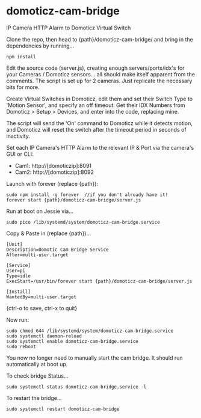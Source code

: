 # domoticz-cam-bridge
IP Camera HTTP Alarm to Domoticz Virtual Switch

Clone the repo, then head to {path}/domoticz-cam-bridge/ and bring in the dependencies by running...

```
npm install
```

Edit the source code (server.js), creating enough servers/ports/idx's for your Cameras / Domoticz sensors... all should make itself apparent from the comments. The script is set up for 2 cameras. Just replicate the necessary bits for more.

Create Virtual Switches in Domoticz, edit them and set their Switch Type to 'Motion Sensor', and specify an off timeout. Get their IDX Numbers from Domoticz > Setup > Devices, and enter into the code, replacing mine. 

The script will send the 'On' command to Domoticz while it detects motion, and Domoticz will reset the switch after the timeout period in seconds of inactivity.

Set each IP Camera's HTTP Alarm to the relevant IP & Port via the camera's GUI or CLI:

- Cam1: http://[domoticzip]:8091
- Cam2: http://[domoticzip]:8092

Launch with forever (replace {path}):

```
sudo npm install -g forever  //if you don't already have it!
forever start {path}/domoticz-cam-bridge/server.js
```

Run at boot on Jessie via...

```
sudo pico /lib/systemd/system/domoticz-cam-bridge.service
```

Copy & Paste in (replace {path})...
```
[Unit]
Description=Domotic Cam Bridge Service
After=multi-user.target

[Service]
User=pi
Type=idle
ExecStart=/usr/bin/forever start {path}/domoticz-cam-bridge/server.js

[Install]
WantedBy=multi-user.target
```

{ctrl-o to save, ctrl-x to quit}

Now run:
```
sudo chmod 644 /lib/systemd/system/domoticz-cam-bridge.service
sudo systemctl daemon-reload
sudo systemctl enable domoticz-cam-bridge.service
sudo reboot
```

You now no longer need to manually start the cam bridge. It should run automatically at boot up.

To check bridge Status...

```
sudo systemctl status domoticz-cam-bridge.service -l
```

To restart the bridge...

```
sudo systemctl restart domoticz-cam-bridge
```
